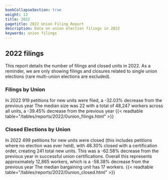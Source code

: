 ```yaml
---
bookCollapseSection: true
weight: 13
title: 2022
pagetitle: 2022 Union Filing Report
description: Data on union election filings in 2022
keywords: union filings
---
```


## 2022 filings

This report details the number of filings and closed units in 2022. As a reminder, we are only showing filings and closures related to single union elections (rare multi-union elections are excluded).

### Filings by Union
In 2022 919 petitions for new units were filed, a -32.03% decrease from the previous year The median size was 22 with a total of 48,247 workers across all units, a -39.45% decrease from the previous year
{{< readtable table="/tables/reports/2022/0union_filings.html" >}}

### Closed Elections by Union
In 2022 499 petitions for new units were closed (this includes petitions where no election was ever held), with 48.30% closed with a certification order, creating 241 total new units. This was a -62.58% decrease from the previous year in successful union certifications. Overall this represents approximately 12,865 workers, which is a -58.38% decrease from the previous year The median bargaining unit has 17 workers.
{{< readtable table="/tables/reports/2022/0union_closed.html" >}}
